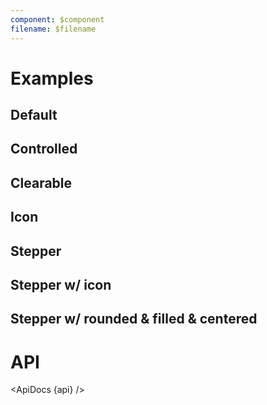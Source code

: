```yaml
---
component: $component
filename: $filename
---
```


<script lang="ts">
  import { subDays } from 'date-fns';

  import { mdiCalendarRange } from '@mdi/js';

  import api from '$lib/components/DateRangeField.svelte?raw&sveld';
  import ApiDocs from '$lib/components/ApiDocs.svelte';

  import Preview from '$lib/components/Preview.svelte';
  import DateRangeField from '$lib/components/DateRangeField.svelte';

  import { PeriodType } from '$lib/utils/date';

  let today = new Date();
  let value = {
    from: subDays(today, 3),
    to: today,
    periodType: PeriodType.Day,
  };
</script>

# Examples

## Default

<Preview>
  <DateRangeField />
</Preview>

## Controlled

<Preview>
  <DateRangeField bind:value />
</Preview>

## Clearable

<Preview>
  <DateRangeField bind:value clearable />
</Preview>

## Icon

<Preview>
  <DateRangeField bind:value  icon={mdiCalendarRange} />
</Preview>

## Stepper

<Preview>
  <DateRangeField bind:value stepper />
</Preview>

## Stepper w/ icon

<Preview>
  <DateRangeField bind:value stepper icon={mdiCalendarRange} />
</Preview>

## Stepper w/ rounded & filled & centered

<Preview>
  <DateRangeField  bind:value stepper rounded filled center />
</Preview>

# API

<ApiDocs {api} />
